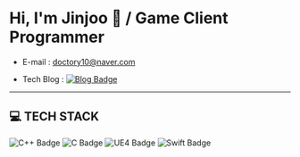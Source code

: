 # Hi, I'm Jinjoo 👋 / Game Client Programmer



* E-mail : doctory10@naver.com

* Tech Blog : [![Blog Badge](https://img.shields.io/badge/-Tistory-orange?style=flat-square&logo=kakao&logoColor=white&link=https://jjpearl.tistory.com/)](https://jjpearl.tistory.com/)

*****


## :computer: TECH STACK
![C++ Badge](https://img.shields.io/badge/-C++-purple?style=flat-square&logo=Cplusplus&logoColor=white&link=)
![C Badge](https://img.shields.io/badge/-C-purple?style=flat-square&logo=C&logoColor=white&link=)
![UE4 Badge](https://img.shields.io/badge/-UE4-blue?style=flat-square&logo=UnrealEngine&logoColor=white&link=)
![Swift Badge](https://img.shields.io/badge/-Swift-orange?style=flat-square&logo=swift&logoColor=white&link=)



<!--
**JIIINJOOOO/JIIINJOOOO** is a ✨ _special_ ✨ repository because its `README.md` (this file) appears on your GitHub profile.

Here are some ideas to get you started:

- 🔭 I’m currently working on ...
- 🌱 I’m currently learning ...
- 👯 I’m looking to collaborate on ...
- 🤔 I’m looking for help with ...
- 💬 Ask me about ...
- 📫 How to reach me: ...
- 😄 Pronouns: ...
- ⚡ Fun fact: ...
-->

